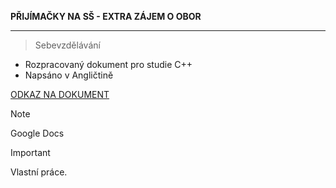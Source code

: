 **PŘIJÍMAČKY NA SŠ - EXTRA ZÁJEM O OBOR**
****
> Sebevzdělávání

- Rozpracovaný dokument pro studie C++
- Napsáno v Angličtině

[ODKAZ NA DOKUMENT](https://docs.google.com/document/d/1BpXcPONgEC56UBvmaJ6xEArno_iWpcmPwma9CxwWy6A/edit?usp=sharing)


> [!NOTE]
> Google Docs

> [!IMPORTANT]
> Vlastní práce.
